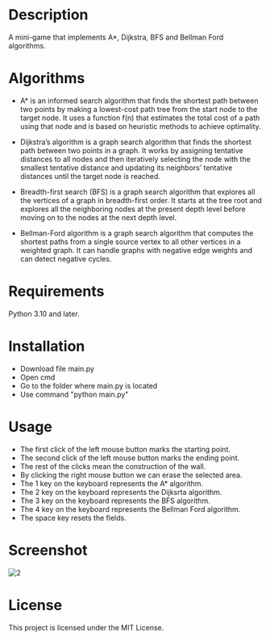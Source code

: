
# Description
A mini-game that implements A*, Dijkstra, BFS and Bellman Ford algorithms.


# Algorithms
* A* is an informed search algorithm that finds the shortest path between two points by making a lowest-cost path tree from the start node to the target node. It uses a function f(n) that estimates the total cost of a path using that node and is based on heuristic methods to achieve optimality.

* Dijkstra’s algorithm is a graph search algorithm that finds the shortest path between two points in a graph. It works by assigning tentative distances to all nodes and then iteratively selecting the node with the smallest tentative distance and updating its neighbors’ tentative distances until the target node is reached.

* Breadth-first search (BFS) is a graph search algorithm that explores all the vertices of a graph in breadth-first order. It starts at the tree root and explores all the neighboring nodes at the present depth level before moving on to the nodes at the next depth level.

* Bellman-Ford algorithm is a graph search algorithm that computes the shortest paths from a single source vertex to all other vertices in a weighted graph. It can handle graphs with negative edge weights and can detect negative cycles.

# Requirements
Python 3.10 and later.


# Installation
* Download file main.py
* Open cmd
* Go to the folder where main.py is located
* Use command "python main.py"


# Usage
* The first click of the left mouse button marks the starting point.
* The second click of the left mouse button marks the ending point.
* The rest of the clicks mean the construction of the wall.
* By clicking the right mouse button we can erase the selected area.
* The 1 key on the keyboard represents the A* algorithm.
* The 2 key on the keyboard represents the Dijksrta algorithm.
* The 3 key on the keyboard represents the BFS algorithm.
* The 4 key on the keyboard represents the Bellman Ford algorithm.
* The space key resets the fields.



# Screenshot
![2](https://user-images.githubusercontent.com/69002597/226310848-d9dbfa5b-4e21-474e-9d05-1d76e72f33ac.PNG)


# License
This project is licensed under the MIT License.




